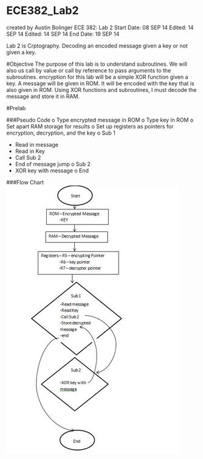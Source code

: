 ECE382_Lab2
===========
created by Austin Bolinger
ECE 382: Lab 2
Start Date: 08 SEP 14
Edited: 14 SEP 14
Edited: 14 SEP 14
End Date: 19 SEP 14

Lab 2 is Crptography. Decoding an encoded message given a key or not given a key.

#Objective
The purpose of this lab is to understand subroutines. We will also us call by value or call by reference to pass arguments to the subroutines. encryption for this lab will be a simple XOR function given a key. A message will be given in ROM. It will be encoded with the key that is also given in ROM. Using XOR functions and subroutines, I must decode the message and store it in RAM.

#Prelab

###Pseudo Code
o	Type encrypted message in ROM
o	Type key in ROM
o	Set apart RAM storage for results
o	Set up registers as pointers for encryption, decryption, and the key
o	Sub 1
-	Read in message
-	Read in Key
-	Call Sub 2
-	End of message jump
o	Sub 2
-	XOR key with message
o	End 



###Flow Chart
![Flow Chart](https://github.com/Austinbolinger/ECE382_Lab2/blob/master/flowChart.JPG?raw=true "Flow Chart")

